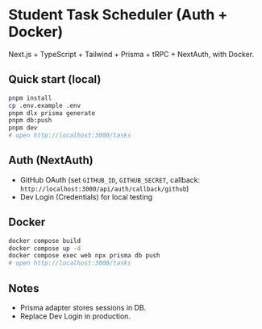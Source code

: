 # Student Task Scheduler (Auth + Docker)

Next.js + TypeScript + Tailwind + Prisma + tRPC + NextAuth, with Docker.

## Quick start (local)
```bash
pnpm install
cp .env.example .env
pnpm dlx prisma generate
pnpm db:push
pnpm dev
# open http://localhost:3000/tasks
```

## Auth (NextAuth)
- GitHub OAuth (set `GITHUB_ID`, `GITHUB_SECRET`, callback: `http://localhost:3000/api/auth/callback/github`)
- Dev Login (Credentials) for local testing

## Docker
```bash
docker compose build
docker compose up -d
docker compose exec web npx prisma db push
# open http://localhost:3000/tasks
```

## Notes
- Prisma adapter stores sessions in DB.
- Replace Dev Login in production.
